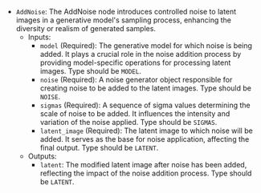 - `AddNoise`: The AddNoise node introduces controlled noise to latent images in a generative model's sampling process, enhancing the diversity or realism of generated samples.
    - Inputs:
        - `model` (Required): The generative model for which noise is being added. It plays a crucial role in the noise addition process by providing model-specific operations for processing latent images. Type should be `MODEL`.
        - `noise` (Required): A noise generator object responsible for creating noise to be added to the latent images. Type should be `NOISE`.
        - `sigmas` (Required): A sequence of sigma values determining the scale of noise to be added. It influences the intensity and variation of the noise applied. Type should be `SIGMAS`.
        - `latent_image` (Required): The latent image to which noise will be added. It serves as the base for noise application, affecting the final output. Type should be `LATENT`.
    - Outputs:
        - `latent`: The modified latent image after noise has been added, reflecting the impact of the noise addition process. Type should be `LATENT`.
